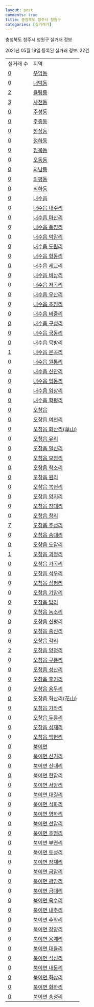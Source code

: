 ```yaml
---
layout: post
comments: true
title: 충청북도 청주시 청원구
categories: [실거래가]
---
```


충청북도 청주시 청원구 실거래 정보

2021년 05월 19일 등록된 실거래 정보: 22건


<table>
  <tr>
    <td>실거래 수</td>
    <td>지역</td>
  </tr>

  
  <tr>
    <td><a href="4311410100.html">0</a></td>
    <td><a href="4311410100.html">우암동</a></td>
  </tr>
    

  <tr>
    <td><a href="4311410200.html">0</a></td>
    <td><a href="4311410200.html">내덕동</a></td>
  </tr>
    

  <tr>
    <td><a href="4311410300.html">2</a></td>
    <td><a href="4311410300.html">율량동</a></td>
  </tr>
    

  <tr>
    <td><a href="4311410400.html">3</a></td>
    <td><a href="4311410400.html">사천동</a></td>
  </tr>
    

  <tr>
    <td><a href="4311410500.html">0</a></td>
    <td><a href="4311410500.html">주성동</a></td>
  </tr>
    

  <tr>
    <td><a href="4311410600.html">0</a></td>
    <td><a href="4311410600.html">주중동</a></td>
  </tr>
    

  <tr>
    <td><a href="4311410700.html">0</a></td>
    <td><a href="4311410700.html">정상동</a></td>
  </tr>
    

  <tr>
    <td><a href="4311410800.html">0</a></td>
    <td><a href="4311410800.html">정하동</a></td>
  </tr>
    

  <tr>
    <td><a href="4311410900.html">0</a></td>
    <td><a href="4311410900.html">정북동</a></td>
  </tr>
    

  <tr>
    <td><a href="4311411000.html">0</a></td>
    <td><a href="4311411000.html">오동동</a></td>
  </tr>
    

  <tr>
    <td><a href="4311411100.html">0</a></td>
    <td><a href="4311411100.html">외남동</a></td>
  </tr>
    

  <tr>
    <td><a href="4311411200.html">0</a></td>
    <td><a href="4311411200.html">외평동</a></td>
  </tr>
    

  <tr>
    <td><a href="4311411300.html">0</a></td>
    <td><a href="4311411300.html">외하동</a></td>
  </tr>
    

  <tr>
    <td><a href="4311425000.html">0</a></td>
    <td><a href="4311425000.html">내수읍</a></td>
  </tr>
    

  <tr>
    <td><a href="4311425021.html">0</a></td>
    <td><a href="4311425021.html">내수읍 내수리</a></td>
  </tr>
    

  <tr>
    <td><a href="4311425022.html">0</a></td>
    <td><a href="4311425022.html">내수읍 마산리</a></td>
  </tr>
    

  <tr>
    <td><a href="4311425023.html">0</a></td>
    <td><a href="4311425023.html">내수읍 풍정리</a></td>
  </tr>
    

  <tr>
    <td><a href="4311425024.html">0</a></td>
    <td><a href="4311425024.html">내수읍 덕암리</a></td>
  </tr>
    

  <tr>
    <td><a href="4311425025.html">0</a></td>
    <td><a href="4311425025.html">내수읍 도원리</a></td>
  </tr>
    

  <tr>
    <td><a href="4311425026.html">0</a></td>
    <td><a href="4311425026.html">내수읍 형동리</a></td>
  </tr>
    

  <tr>
    <td><a href="4311425027.html">0</a></td>
    <td><a href="4311425027.html">내수읍 세교리</a></td>
  </tr>
    

  <tr>
    <td><a href="4311425028.html">0</a></td>
    <td><a href="4311425028.html">내수읍 비상리</a></td>
  </tr>
    

  <tr>
    <td><a href="4311425029.html">0</a></td>
    <td><a href="4311425029.html">내수읍 저곡리</a></td>
  </tr>
    

  <tr>
    <td><a href="4311425030.html">0</a></td>
    <td><a href="4311425030.html">내수읍 우산리</a></td>
  </tr>
    

  <tr>
    <td><a href="4311425031.html">0</a></td>
    <td><a href="4311425031.html">내수읍 초정리</a></td>
  </tr>
    

  <tr>
    <td><a href="4311425032.html">0</a></td>
    <td><a href="4311425032.html">내수읍 비중리</a></td>
  </tr>
    

  <tr>
    <td><a href="4311425033.html">0</a></td>
    <td><a href="4311425033.html">내수읍 구성리</a></td>
  </tr>
    

  <tr>
    <td><a href="4311425034.html">0</a></td>
    <td><a href="4311425034.html">내수읍 국동리</a></td>
  </tr>
    

  <tr>
    <td><a href="4311425035.html">0</a></td>
    <td><a href="4311425035.html">내수읍 묵방리</a></td>
  </tr>
    

  <tr>
    <td><a href="4311425036.html">1</a></td>
    <td><a href="4311425036.html">내수읍 은곡리</a></td>
  </tr>
    

  <tr>
    <td><a href="4311425037.html">0</a></td>
    <td><a href="4311425037.html">내수읍 원통리</a></td>
  </tr>
    

  <tr>
    <td><a href="4311425038.html">0</a></td>
    <td><a href="4311425038.html">내수읍 신안리</a></td>
  </tr>
    

  <tr>
    <td><a href="4311425039.html">0</a></td>
    <td><a href="4311425039.html">내수읍 입동리</a></td>
  </tr>
    

  <tr>
    <td><a href="4311425040.html">0</a></td>
    <td><a href="4311425040.html">내수읍 입상리</a></td>
  </tr>
    

  <tr>
    <td><a href="4311425041.html">0</a></td>
    <td><a href="4311425041.html">내수읍 학평리</a></td>
  </tr>
    

  <tr>
    <td><a href="4311425300.html">0</a></td>
    <td><a href="4311425300.html">오창읍</a></td>
  </tr>
    

  <tr>
    <td><a href="4311425321.html">0</a></td>
    <td><a href="4311425321.html">오창읍 여천리</a></td>
  </tr>
    

  <tr>
    <td><a href="4311425322.html">0</a></td>
    <td><a href="4311425322.html">오창읍 화산리(華山)</a></td>
  </tr>
    

  <tr>
    <td><a href="4311425323.html">0</a></td>
    <td><a href="4311425323.html">오창읍 유리</a></td>
  </tr>
    

  <tr>
    <td><a href="4311425324.html">0</a></td>
    <td><a href="4311425324.html">오창읍 일신리</a></td>
  </tr>
    

  <tr>
    <td><a href="4311425325.html">0</a></td>
    <td><a href="4311425325.html">오창읍 모정리</a></td>
  </tr>
    

  <tr>
    <td><a href="4311425326.html">0</a></td>
    <td><a href="4311425326.html">오창읍 학소리</a></td>
  </tr>
    

  <tr>
    <td><a href="4311425327.html">0</a></td>
    <td><a href="4311425327.html">오창읍 원리</a></td>
  </tr>
    

  <tr>
    <td><a href="4311425328.html">0</a></td>
    <td><a href="4311425328.html">오창읍 복현리</a></td>
  </tr>
    

  <tr>
    <td><a href="4311425329.html">0</a></td>
    <td><a href="4311425329.html">오창읍 양지리</a></td>
  </tr>
    

  <tr>
    <td><a href="4311425330.html">0</a></td>
    <td><a href="4311425330.html">오창읍 장대리</a></td>
  </tr>
    

  <tr>
    <td><a href="4311425331.html">0</a></td>
    <td><a href="4311425331.html">오창읍 창리</a></td>
  </tr>
    

  <tr>
    <td><a href="4311425332.html">7</a></td>
    <td><a href="4311425332.html">오창읍 주성리</a></td>
  </tr>
    

  <tr>
    <td><a href="4311425333.html">0</a></td>
    <td><a href="4311425333.html">오창읍 송대리</a></td>
  </tr>
    

  <tr>
    <td><a href="4311425334.html">0</a></td>
    <td><a href="4311425334.html">오창읍 도암리</a></td>
  </tr>
    

  <tr>
    <td><a href="4311425335.html">1</a></td>
    <td><a href="4311425335.html">오창읍 괴정리</a></td>
  </tr>
    

  <tr>
    <td><a href="4311425336.html">0</a></td>
    <td><a href="4311425336.html">오창읍 가곡리</a></td>
  </tr>
    

  <tr>
    <td><a href="4311425337.html">0</a></td>
    <td><a href="4311425337.html">오창읍 석우리</a></td>
  </tr>
    

  <tr>
    <td><a href="4311425338.html">0</a></td>
    <td><a href="4311425338.html">오창읍 상평리</a></td>
  </tr>
    

  <tr>
    <td><a href="4311425339.html">0</a></td>
    <td><a href="4311425339.html">오창읍 기암리</a></td>
  </tr>
    

  <tr>
    <td><a href="4311425340.html">0</a></td>
    <td><a href="4311425340.html">오창읍 탑리</a></td>
  </tr>
    

  <tr>
    <td><a href="4311425341.html">0</a></td>
    <td><a href="4311425341.html">오창읍 농소리</a></td>
  </tr>
    

  <tr>
    <td><a href="4311425342.html">0</a></td>
    <td><a href="4311425342.html">오창읍 신평리</a></td>
  </tr>
    

  <tr>
    <td><a href="4311425343.html">0</a></td>
    <td><a href="4311425343.html">오창읍 중신리</a></td>
  </tr>
    

  <tr>
    <td><a href="4311425344.html">6</a></td>
    <td><a href="4311425344.html">오창읍 각리</a></td>
  </tr>
    

  <tr>
    <td><a href="4311425345.html">2</a></td>
    <td><a href="4311425345.html">오창읍 양청리</a></td>
  </tr>
    

  <tr>
    <td><a href="4311425346.html">0</a></td>
    <td><a href="4311425346.html">오창읍 구룡리</a></td>
  </tr>
    

  <tr>
    <td><a href="4311425347.html">0</a></td>
    <td><a href="4311425347.html">오창읍 성산리</a></td>
  </tr>
    

  <tr>
    <td><a href="4311425348.html">0</a></td>
    <td><a href="4311425348.html">오창읍 후기리</a></td>
  </tr>
    

  <tr>
    <td><a href="4311425349.html">0</a></td>
    <td><a href="4311425349.html">오창읍 용두리</a></td>
  </tr>
    

  <tr>
    <td><a href="4311425350.html">0</a></td>
    <td><a href="4311425350.html">오창읍 화산리(花山)</a></td>
  </tr>
    

  <tr>
    <td><a href="4311425351.html">0</a></td>
    <td><a href="4311425351.html">오창읍 가좌리</a></td>
  </tr>
    

  <tr>
    <td><a href="4311425352.html">0</a></td>
    <td><a href="4311425352.html">오창읍 두릉리</a></td>
  </tr>
    

  <tr>
    <td><a href="4311425353.html">0</a></td>
    <td><a href="4311425353.html">오창읍 성재리</a></td>
  </tr>
    

  <tr>
    <td><a href="4311425354.html">0</a></td>
    <td><a href="4311425354.html">오창읍 백현리</a></td>
  </tr>
    

  <tr>
    <td><a href="4311431000.html">0</a></td>
    <td><a href="4311431000.html">북이면</a></td>
  </tr>
    

  <tr>
    <td><a href="4311431021.html">0</a></td>
    <td><a href="4311431021.html">북이면 신기리</a></td>
  </tr>
    

  <tr>
    <td><a href="4311431022.html">0</a></td>
    <td><a href="4311431022.html">북이면 신대리</a></td>
  </tr>
    

  <tr>
    <td><a href="4311431023.html">0</a></td>
    <td><a href="4311431023.html">북이면 현암리</a></td>
  </tr>
    

  <tr>
    <td><a href="4311431024.html">0</a></td>
    <td><a href="4311431024.html">북이면 서당리</a></td>
  </tr>
    

  <tr>
    <td><a href="4311431025.html">0</a></td>
    <td><a href="4311431025.html">북이면 대길리</a></td>
  </tr>
    

  <tr>
    <td><a href="4311431026.html">0</a></td>
    <td><a href="4311431026.html">북이면 석화리</a></td>
  </tr>
    

  <tr>
    <td><a href="4311431027.html">0</a></td>
    <td><a href="4311431027.html">북이면 영하리</a></td>
  </tr>
    

  <tr>
    <td><a href="4311431028.html">0</a></td>
    <td><a href="4311431028.html">북이면 선암리</a></td>
  </tr>
    

  <tr>
    <td><a href="4311431029.html">0</a></td>
    <td><a href="4311431029.html">북이면 호명리</a></td>
  </tr>
    

  <tr>
    <td><a href="4311431030.html">0</a></td>
    <td><a href="4311431030.html">북이면 부연리</a></td>
  </tr>
    

  <tr>
    <td><a href="4311431031.html">0</a></td>
    <td><a href="4311431031.html">북이면 토성리</a></td>
  </tr>
    

  <tr>
    <td><a href="4311431032.html">0</a></td>
    <td><a href="4311431032.html">북이면 장재리</a></td>
  </tr>
    

  <tr>
    <td><a href="4311431033.html">0</a></td>
    <td><a href="4311431033.html">북이면 금암리</a></td>
  </tr>
    

  <tr>
    <td><a href="4311431034.html">0</a></td>
    <td><a href="4311431034.html">북이면 광암리</a></td>
  </tr>
    

  <tr>
    <td><a href="4311431035.html">0</a></td>
    <td><a href="4311431035.html">북이면 금대리</a></td>
  </tr>
    

  <tr>
    <td><a href="4311431036.html">0</a></td>
    <td><a href="4311431036.html">북이면 옥수리</a></td>
  </tr>
    

  <tr>
    <td><a href="4311431037.html">0</a></td>
    <td><a href="4311431037.html">북이면 내추리</a></td>
  </tr>
    

  <tr>
    <td><a href="4311431038.html">0</a></td>
    <td><a href="4311431038.html">북이면 추학리</a></td>
  </tr>
    

  <tr>
    <td><a href="4311431039.html">0</a></td>
    <td><a href="4311431039.html">북이면 장양리</a></td>
  </tr>
    

  <tr>
    <td><a href="4311431040.html">0</a></td>
    <td><a href="4311431040.html">북이면 용계리</a></td>
  </tr>
    

  <tr>
    <td><a href="4311431041.html">0</a></td>
    <td><a href="4311431041.html">북이면 대율리</a></td>
  </tr>
    

  <tr>
    <td><a href="4311431042.html">0</a></td>
    <td><a href="4311431042.html">북이면 석성리</a></td>
  </tr>
    

  <tr>
    <td><a href="4311431043.html">0</a></td>
    <td><a href="4311431043.html">북이면 내둔리</a></td>
  </tr>
    

  <tr>
    <td><a href="4311431044.html">0</a></td>
    <td><a href="4311431044.html">북이면 화상리</a></td>
  </tr>
    

  <tr>
    <td><a href="4311431045.html">0</a></td>
    <td><a href="4311431045.html">북이면 화하리</a></td>
  </tr>
    

  <tr>
    <td><a href="4311431046.html">0</a></td>
    <td><a href="4311431046.html">북이면 송정리</a></td>
  </tr>
    


</table>
    